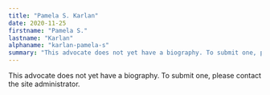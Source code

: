 ```yaml
---
title: "Pamela S. Karlan"
date: 2020-11-25
firstname: "Pamela S."
lastname: "Karlan"
alphaname: "karlan-pamela-s"
summary: "This advocate does not yet have a biography. To submit one, please contact the site administrator."
---
```

This advocate does not yet have a biography. To submit one, please contact the site administrator.

